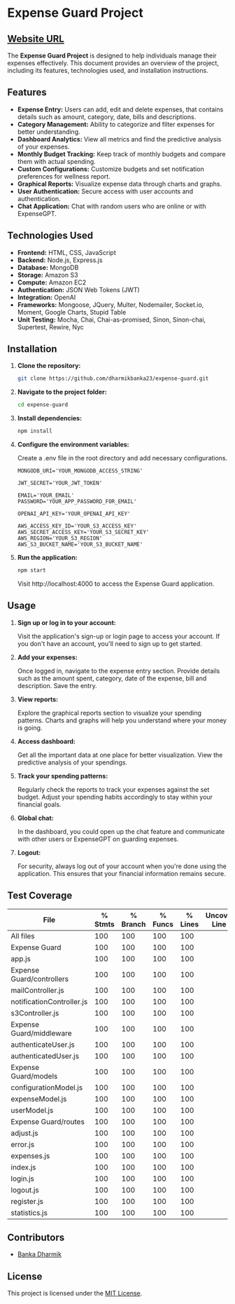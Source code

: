 # Expense Guard Project

## [Website URL](http://expenseguard.ddns.net/)

The **Expense Guard Project** is designed to help individuals manage their expenses effectively. This document provides an overview of the project, including its features, technologies used, and installation instructions.

## Features

- **Expense Entry:** Users can add, edit and delete expenses, that contains details such as amount, category, date, bills and descriptions.
- **Category Management:** Ability to categorize and filter expenses for better understanding.
- **Dashboard Analytics:** View all metrics and find the predictive analysis of your expenses.
- **Monthly Budget Tracking:** Keep track of monthly budgets and compare them with actual spending.
- **Custom Configurations:** Customize budgets and set notification preferences for wellness report.
- **Graphical Reports:** Visualize expense data through charts and graphs.
- **User Authentication:** Secure access with user accounts and authentication.
- **Chat Application:** Chat with random users who are online or with ExpenseGPT.

## Technologies Used

- **Frontend:** HTML, CSS, JavaScript
- **Backend:** Node.js, Express.js
- **Database:** MongoDB
- **Storage:** Amazon S3
- **Compute:** Amazon EC2
- **Authentication:** JSON Web Tokens (JWT)
- **Integration:** OpenAI
- **Frameworks:** Mongoose, JQuery, Multer, Nodemailer, Socket.io, Moment, Google Charts, Stupid Table
- **Unit Testing:** Mocha, Chai, Chai-as-promised, Sinon, Sinon-chai, Supertest, Rewire, Nyc

## Installation

1. **Clone the repository:**

   ```bash
   git clone https://github.com/dharmikbanka23/expense-guard.git
   ```
   
2. **Navigate to the project folder:**

   ```bash
   cd expense-guard
   ```
   
3. **Install dependencies:**

   ```bash
   npm install
   ```

4. **Configure the environment variables:**

   Create a .env file in the root directory and add necessary configurations.

   ```.env
   MONGODB_URI='YOUR_MONGODB_ACCESS_STRING'
   
   JWT_SECRET='YOUR_JWT_TOKEN'
   
   EMAIL='YOUR_EMAIL'
   PASSWORD='YOUR_APP_PASSWORD_FOR_EMAIL'

   OPENAI_API_KEY='YOUR_OPENAI_API_KEY'
   
   AWS_ACCESS_KEY_ID='YOUR_S3_ACCESS_KEY'
   AWS_SECRET_ACCESS_KEY='YOUR_S3_SECRET_KEY'
   AWS_REGION='YOUR_S3_REGION'
   AWS_S3_BUCKET_NAME='YOUR_S3_BUCKET_NAME'
   ```

6. **Run the application:**
   ```bash
   npm start
   ```

   Visit http://localhost:4000 to access the Expense Guard application.

## Usage

1. **Sign up or log in to your account:**
   
   Visit the application's sign-up or login page to access your account. If you don't have an account, you'll need to sign up to get started.

2. **Add your expenses:**
   
   Once logged in, navigate to the expense entry section. Provide details such as the amount spent, category, date of the expense, bill and description. Save the entry.

3. **View reports:**
   
   Explore the graphical reports section to visualize your spending patterns. Charts and graphs will help you understand where your money is going.

4. **Access dashboard:**

   Get all the important data at one place for better visualization. View the predictive analysis of your spendings.

5. **Track your spending patterns:**
   
   Regularly check the reports to track your expenses against the set budget. Adjust your spending habits accordingly to stay within your financial goals.

6. **Global chat:**

   In the dashboard, you could open up the chat feature and communicate with other users or ExpenseGPT on guarding expenses.

7. **Logout:**
   
   For security, always log out of your account when you're done using the application. This ensures that your financial information remains secure.

## Test Coverage

File                        | % Stmts | % Branch | % Funcs | % Lines | Uncovered Line #s 
----------------------------|---------|----------|---------|---------|-------------------
All files                   |     100 |      100 |     100 |     100 |                   
 Expense Guard              |     100 |      100 |     100 |     100 |                   
  app.js                    |     100 |      100 |     100 |     100 |                   
 Expense Guard/controllers  |     100 |      100 |     100 |     100 |                   
  mailController.js         |     100 |      100 |     100 |     100 |                   
  notificationController.js |     100 |      100 |     100 |     100 |                   
  s3Controller.js           |     100 |      100 |     100 |     100 |                   
 Expense Guard/middleware   |     100 |      100 |     100 |     100 |                   
  authenticateUser.js       |     100 |      100 |     100 |     100 |                   
  authenticatedUser.js      |     100 |      100 |     100 |     100 |                   
 Expense Guard/models       |     100 |      100 |     100 |     100 |                   
  configurationModel.js     |     100 |      100 |     100 |     100 |                   
  expenseModel.js           |     100 |      100 |     100 |     100 |                   
  userModel.js              |     100 |      100 |     100 |     100 |                   
 Expense Guard/routes       |     100 |      100 |     100 |     100 |                   
  adjust.js                 |     100 |      100 |     100 |     100 |                   
  error.js                  |     100 |      100 |     100 |     100 |                   
  expenses.js               |     100 |      100 |     100 |     100 |                   
  index.js                  |     100 |      100 |     100 |     100 |                   
  login.js                  |     100 |      100 |     100 |     100 |                   
  logout.js                 |     100 |      100 |     100 |     100 |                   
  register.js               |     100 |      100 |     100 |     100 |                   
  statistics.js             |     100 |      100 |     100 |     100 |                   

## Contributors

- [Banka Dharmik](https://github.com/dharmikbanka23)

## License

This project is licensed under the [MIT License](LICENSE).